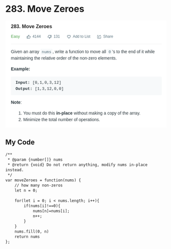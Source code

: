 # 283. Move Zeroes

![](.gitbook/assets/image%20%281%29.png)

## My Code

```text
/**
 * @param {number[]} nums
 * @return {void} Do not return anything, modify nums in-place instead.
 */
var moveZeroes = function(nums) {
    // how many non-zeros
    let n = 0;
    
    for(let i = 0; i < nums.length; i++){
        if(nums[i]!==0){
            nums[n]=nums[i];
            n++;
        }
    }
    nums.fill(0, n)
    return nums
};
```

